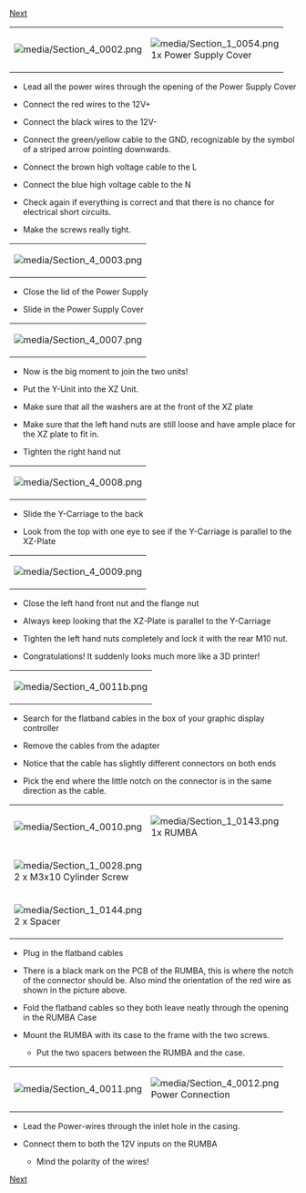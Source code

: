 [Next](https://github.com/laydrop/i3-Berlin/wiki/Section-4.2-Wiring-the-Z-Unit)

<table>
<colgroup>
<col width="50%" />
<col width="50%" />
</colgroup>
<tbody>
<tr class="odd">
<td align="left"><p><img src="media/Section_4_0002.png" alt="media/Section_4_0002.png" /></p></td>
<td align="left"><p><img src="media/Section_1_0054.png" alt="media/Section_1_0054.png" /><br />
 1x Power Supply Cover</p></td>
</tr>
</tbody>
</table>

-   Lead all the power wires through the opening of the Power Supply Cover

-   Connect the red wires to the 12V+

-   Connect the black wires to the 12V-

-   Connect the green/yellow cable to the GND, recognizable by the symbol of a striped arrow pointing downwards.

-   Connect the brown high voltage cable to the L

-   Connect the blue high voltage cable to the N

-   Check again if everything is correct and that there is no chance for electrical short circuits.

-   Make the screws really tight.

<table>
<colgroup>
<col width="100%" />
</colgroup>
<tbody>
<tr class="odd">
<td align="left"><p><img src="media/Section_4_0003.png" alt="media/Section_4_0003.png" /></p></td>
</tr>
</tbody>
</table>

-   Close the lid of the Power Supply

-   Slide in the Power Supply Cover

<table>
<colgroup>
<col width="100%" />
</colgroup>
<tbody>
<tr class="odd">
<td align="left"><p><img src="media/Section_4_0007.png" alt="media/Section_4_0007.png" /></p></td>
</tr>
</tbody>
</table>

-   Now is the big moment to join the two units!

-   Put the Y-Unit into the XZ Unit.

-   Make sure that all the washers are at the front of the XZ plate

-   Make sure that the left hand nuts are still loose and have ample place for the XZ plate to fit in.

-   Tighten the right hand nut

<table>
<colgroup>
<col width="100%" />
</colgroup>
<tbody>
<tr class="odd">
<td align="left"><p><img src="media/Section_4_0008.png" alt="media/Section_4_0008.png" /></p></td>
</tr>
</tbody>
</table>

-   Slide the Y-Carriage to the back

-   Look from the top with one eye to see if the Y-Carriage is parallel to the XZ-Plate

<table>
<colgroup>
<col width="100%" />
</colgroup>
<tbody>
<tr class="odd">
<td align="left"><p><img src="media/Section_4_0009.png" alt="media/Section_4_0009.png" /></p></td>
</tr>
</tbody>
</table>

-   Close the left hand front nut and the flange nut

-   Always keep looking that the XZ-Plate is parallel to the Y-Carriage

-   Tighten the left hand nuts completely and lock it with the rear M10 nut.

-   Congratulations! It suddenly looks much more like a 3D printer!

<table>
<colgroup>
<col width="100%" />
</colgroup>
<tbody>
<tr class="odd">
<td align="left"><p><img src="media/Section_4_0011b.png" alt="media/Section_4_0011b.png" /></p></td>
</tr>
</tbody>
</table>

-   Search for the flatband cables in the box of your graphic display controller

-   Remove the cables from the adapter

-   Notice that the cable has slightly different connectors on both ends

-   Pick the end where the little notch on the connector is in the same direction as the cable.

<table>
<colgroup>
<col width="50%" />
<col width="50%" />
</colgroup>
<tbody>
<tr class="odd">
<td align="left"><p><img src="media/Section_4_0010.png" alt="media/Section_4_0010.png" /></p></td>
<td align="left"><p><img src="media/Section_1_0143.png" alt="media/Section_1_0143.png" /><br />
 1x RUMBA</p></td>
</tr>
<tr class="even">
<td align="left"><p><img src="media/Section_1_0028.png" alt="media/Section_1_0028.png" /><br />
 2 x M3x10 Cylinder Screw</p></td>
</tr>
<tr class="odd">
<td align="left"><p><img src="media/Section_1_0144.png" alt="media/Section_1_0144.png" /><br />
 2 x Spacer</p></td>
</tr>
</tbody>
</table>

-   Plug in the flatband cables

-   There is a black mark on the PCB of the RUMBA, this is where the notch of the connector should be. Also mind the orientation of the red wire as shown in the picture above.

-   Fold the flatband cables so they both leave neatly through the opening in the RUMBA Case

-   Mount the RUMBA with its case to the frame with the two screws.

    -   Put the two spacers between the RUMBA and the case.

<table>
<colgroup>
<col width="50%" />
<col width="50%" />
</colgroup>
<tbody>
<tr class="odd">
<td align="left"><p><img src="media/Section_4_0011.png" alt="media/Section_4_0011.png" /></p></td>
<td align="left"><p><img src="media/Section_4_0012.png" alt="media/Section_4_0012.png" /><br />
 Power Connection</p></td>
</tr>
</tbody>
</table>

-   Lead the Power-wires through the inlet hole in the casing.

-   Connect them to both the 12V inputs on the RUMBA

    -   Mind the polarity of the wires!

[Next](https://github.com/laydrop/i3-Berlin/wiki/Section-4.2-Wiring-the-Z-Unit)
